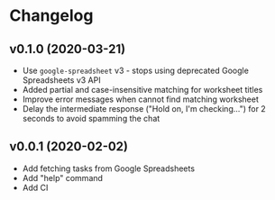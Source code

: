 # Changelog

## v0.1.0 (2020-03-21)

- Use `google-spreadsheet` v3 - stops using deprecated Google Spreadsheets v3 API
- Added partial and case-insensitive matching for worksheet titles
- Improve error messages when cannot find matching worksheet
- Delay the intermediate response ("Hold on, I'm checking...") for 2 seconds to avoid spamming the chat

## v0.0.1 (2020-02-02)

- Add fetching tasks from Google Spreadsheets
- Add "help" command
- Add CI
